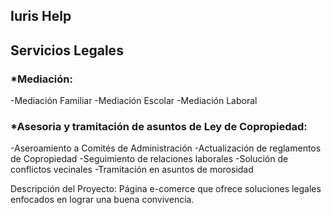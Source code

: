 ## Iuris Help 
## Servicios Legales 
### *Mediación:
-Mediación Familiar 
-Mediación Escolar 
-Mediación Laboral 
### *Asesoria y tramitación de asuntos de Ley de Copropiedad: 
-Aseroamiento a Comités de Administración 
-Actualización de reglamentos de Copropiedad
-Seguimiento de relaciones laborales 
-Solución de conflictos vecinales
-Tramitación en asuntos de morosidad

Descripción del Proyecto: Página e-comerce que ofrece soluciones legales enfocados en lograr una buena convivencia. 